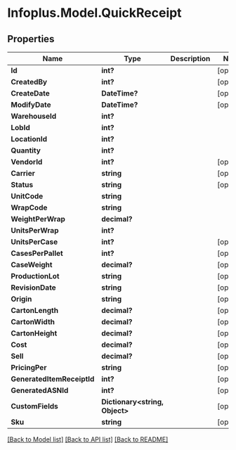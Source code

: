# Infoplus.Model.QuickReceipt
## Properties

Name | Type | Description | Notes
------------ | ------------- | ------------- | -------------
**Id** | **int?** |  | [optional] 
**CreatedBy** | **int?** |  | [optional] 
**CreateDate** | **DateTime?** |  | [optional] 
**ModifyDate** | **DateTime?** |  | [optional] 
**WarehouseId** | **int?** |  | 
**LobId** | **int?** |  | 
**LocationId** | **int?** |  | 
**Quantity** | **int?** |  | 
**VendorId** | **int?** |  | [optional] 
**Carrier** | **string** |  | [optional] 
**Status** | **string** |  | [optional] 
**UnitCode** | **string** |  | 
**WrapCode** | **string** |  | 
**WeightPerWrap** | **decimal?** |  | 
**UnitsPerWrap** | **int?** |  | 
**UnitsPerCase** | **int?** |  | [optional] 
**CasesPerPallet** | **int?** |  | [optional] 
**CaseWeight** | **decimal?** |  | [optional] 
**ProductionLot** | **string** |  | [optional] 
**RevisionDate** | **string** |  | [optional] 
**Origin** | **string** |  | [optional] 
**CartonLength** | **decimal?** |  | [optional] 
**CartonWidth** | **decimal?** |  | [optional] 
**CartonHeight** | **decimal?** |  | [optional] 
**Cost** | **decimal?** |  | [optional] 
**Sell** | **decimal?** |  | [optional] 
**PricingPer** | **string** |  | [optional] 
**GeneratedItemReceiptId** | **int?** |  | [optional] 
**GeneratedASNId** | **int?** |  | [optional] 
**CustomFields** | **Dictionary&lt;string, Object&gt;** |  | [optional] 
**Sku** | **string** |  | [optional] 

[[Back to Model list]](../README.md#documentation-for-models) [[Back to API list]](../README.md#documentation-for-api-endpoints) [[Back to README]](../README.md)

